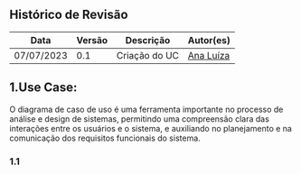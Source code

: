 ## Histórico de Revisão
|Data| Versão | Descrição | Autor(es) |
|----|--------|-----------|-----------|
|07/07/2023| 0.1 | Criação do UC | [Ana Luíza](https://github.com/analufernanndess)

## **1.Use Case:**
   
O diagrama de caso de uso é uma ferramenta importante no processo de análise e design de sistemas, permitindo uma compreensão clara das interações entre os usuários e o sistema, e auxiliando no planejamento e na comunicação dos requisitos funcionais do sistema.

### 1.1 
